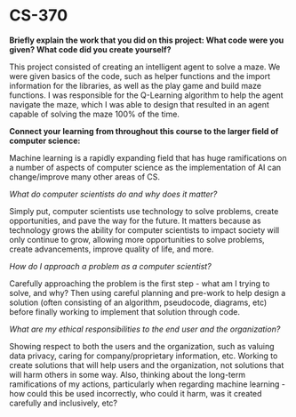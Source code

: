 # CS-370

**Briefly explain the work that you did on this project: What code were you given? What code did you create yourself?**

This project consisted of creating an intelligent agent to solve a maze.  We were given basics of the code, such as helper functions and the import information for the libraries, as well as the play game and build maze functions.  I was responsible for the Q-Learning algorithm to help the agent navigate the maze, which I was able to design that resulted in an agent capable of solving the maze 100% of the time.

**Connect your learning from throughout this course to the larger field of computer science:**

Machine learning is a rapidly expanding field that has huge ramifications on a number of aspects of computer science as the implementation of AI can change/improve many other areas of CS.

_What do computer scientists do and why does it matter?_

Simply put, computer scientists use technology to solve problems, create opportunities, and pave the way for the future.  It matters because as technology grows the ability for computer scientists to impact society will only continue to grow, allowing more opportunities to solve problems, create advancements, improve quality of life, and more.

_How do I approach a problem as a computer scientist?_

Carefully approaching the problem is the first step - what am I trying to solve, and why?  Then using careful planning and pre-work to help design a solution (often consisting of an algorithm, pseudocode, diagrams, etc) before finally working to implement that solution through code.

_What are my ethical responsibilities to the end user and the organization?_

Showing respect to both the users and the organization, such as valuing data privacy, caring for company/proprietary information, etc.  Working to create solutions that will help users and the organization, not solutions that will harm others in some way.  Also, thinking about the long-term ramifications of my actions, particularly when regarding machine learning - how could this be used incorrectly, who could it harm, was it created carefully and inclusively, etc?
